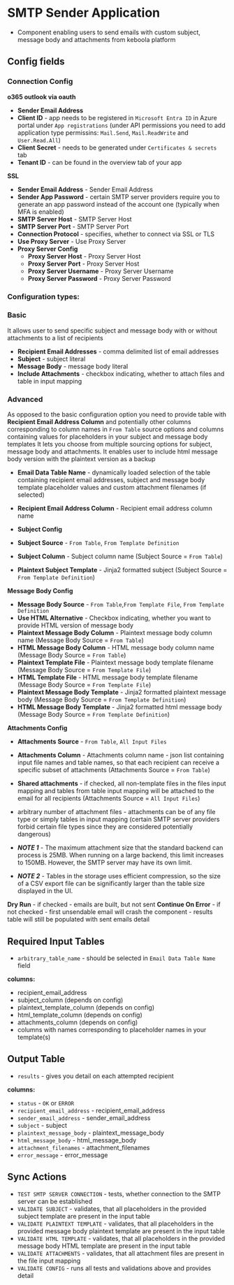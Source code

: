 # SMTP Sender Application

- Component enabling users to send emails with custom subject, message body and attachments from keboola platform

## Config fields

### Connection Config

**o365 outlook via oauth**

 - **Sender Email Address**
 - **Client ID** - app needs to be registered in `Microsoft Entra ID` in Azure portal under `App registrations` (under API permissions you need to add application type permissins: `Mail.Send`, `Mail.ReadWrite` and `User.Read.All`)
 - **Client Secret** - needs to be generated under `Certificates & secrets` tab
 - **Tenant ID** - can be found in the overview tab of your app

**SSL**

 - **Sender Email Address** - Sender Email Address
 - **Sender App Password** - certain SMTP server providers require you to generate an app password instead of the account one (typically when MFA is enabled)
 - **SMTP Server Host** - SMTP Server Host
 - **SMTP Server Port** - SMTP Server Port
 - **Connection Protocol** - specifies, whether to connect via SSL or TLS
 - **Use Proxy Server** - Use Proxy Server
 - **Proxy Server Config**
   - **Proxy Server Host** - Proxy Server Host
   - **Proxy Server Port** - Proxy Server Host
   - **Proxy Server Username** - Proxy Server Username
   - **Proxy Server Password** - Proxy Server Password

### Configuration types:

### Basic

It allows user to send specific subject and message body with or without attachments to a list of recipients

- **Recipient Email Addresses** - comma delimited list of email addresses
- **Subject** - subject literal
- **Message Body** - message body literal
- **Include Attachments** - checkbox indicating, whether to attach files and table in input mapping

### Advanced

As opposed to the basic configuration option you need to provide table with **Recipient Email Address Column** and potentially other columns corresponding to column names in `From Table` source options and columns containing values for placeholders in your subject and message body templates
It lets you choose from multiple sourcing options for subject, message body and attachments. It enables user to include html message body version with the plaintext version as a backup

- **Email Data Table Name** - dynamically loaded selection of the table containing recipient email addresses, subject and message body template placeholder values and custom attachment filenames (if selected)
- **Recipient Email Address Column** - Recipient email address column name

- **Subject Config**
 - **Subject Source** - `From Table`, `From Template Definition`
 - **Subject Column** - Subject column name (Subject Source = `From Table`)
 - **Plaintext Subject Template** - Jinja2 formatted subject (Subject Source = `From Template Definition`)

**Message Body Config**

- **Message Body Source** - `From Table`,`From Template File`, `From Template Definition`
- **Use HTML Alternative** - Checkbox indicating, whether you want to provide HTML version of message body
- **Plaintext Message Body Column** - Plaintext message body column name (Message Body Source = `From Table`)
- **HTML Message Body Column** - HTML message body column name (Message Body Source = `From Table`)
- **Plaintext Template File** - Plaintext message body template filename (Message Body Source = `From Template File`)
- **HTML Template File** - HTML message body template filename (Message Body Source = `From Template File`)
- **Plaintext Message Body Template** - Jinja2 formatted plaintext message body (Message Body Source = `From Template Definition`)
- **HTML Message Body Template** - Jinja2 formatted html message body (Message Body Source = `From Template Definition`)

**Attachments Config**

- **Attachments Source** - `From Table`, `All Input Files`
- **Attachments Column** - Attachments column name - json list containing input file names and table names, so that each recipient can receive a specific subset of attachments (Attachments Source = `From Table`)
- **Shared attachments** - if checked, all non-template files in the files input mapping and tables from table input mapping will be attached to the email for all recipients (Attachments Source = `All Input Files`)
 - arbitrary number of attachment files - attachments can be of any file type or simply tables in input mapping (certain SMTP server providers forbid certain file types since they are considered potentially dangerous)


- **_NOTE 1_** - The maximum attachment size that the standard backend can process is 25MB. When running on a large backend, this limit increases to 150MB. However, the SMTP server may have its own limit.
- **_NOTE 2_** - Tables in the storage uses efficient compression, so the size of a CSV export file can be significantly larger than the table size displayed in the UI.

**Dry Run** - if checked - emails are built, but not sent
**Continue On Error** - if not checked - first unsendable email will crash the component - results table will still be populated with sent emails detail

## Required Input Tables

 - `arbitrary_table_name` - should be selected in `Email Data Table Name` field

 **columns:**
 
 - recipient_email_address
 - subject_column (depends on config)
 - plaintext_template_column (depends on config)
 - html_template_column (depends on config)
 - attachments_column (depends on config)
 - columns with names corresponding to placeholder names in your template(s)

## Output Table

 - `results` - gives you detail on each attempted recipient

 **columns:**
 
 - `status` - `OK` or `ERROR`
 - `recipient_email_address` - recipient_email_address
 - `sender_email_address` - sender_email_address
 - `subject` - subject
 - `plaintext_message_body` - plaintext_message_body
 - `html_message_body` - html_message_body
 - `attachment_filenames` - attachment_filenames
 - `error_message` - error_message

## Sync Actions

 - `TEST SMTP SERVER CONNECTION` - tests, whether connection to the SMTP server can be established
 - `VALIDATE SUBJECT` - validates, that all placeholders in the provided subject template are present in the input table
 - `VALIDATE PLAINTEXT TEMPLATE` - validates, that all placeholders in the provided message body plaintext template are present in the input table
 - `VALIDATE HTML TEMPLATE` - validates, that all placeholders in the provided message body HTML template are present in the input table
 - `VALIDATE ATTACHMENTS` - validates, that all attachment files are present in the file input mapping
 - `VALIDATE CONFIG` - runs all tests and validations above and provides detail
